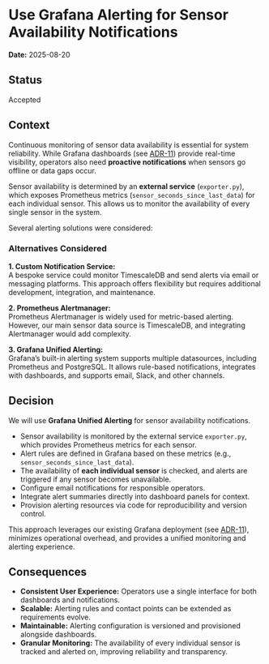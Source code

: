 # Use Grafana Alerting for Sensor Availability Notifications

**Date:** 2025-08-20

## Status

Accepted

## Context

Continuous monitoring of sensor data availability is essential for system reliability. While Grafana dashboards (see [ADR-11](0011-use-grafana-for-sensor-uptime-monitoring.md)) provide real-time visibility, operators also need **proactive notifications** when sensors go offline or data gaps occur.

Sensor availability is determined by an **external service** (`exporter.py`), which exposes Prometheus metrics (`sensor_seconds_since_last_data`) for each individual sensor. This allows us to monitor the availability of every single sensor in the system.

Several alerting solutions were considered:

### Alternatives Considered

**1. Custom Notification Service:**  
A bespoke service could monitor TimescaleDB and send alerts via email or messaging platforms. This approach offers flexibility but requires additional development, integration, and maintenance.

**2. Prometheus Alertmanager:**  
Prometheus Alertmanager is widely used for metric-based alerting. However, our main sensor data source is TimescaleDB, and integrating Alertmanager would add complexity.

**3. Grafana Unified Alerting:**  
Grafana’s built-in alerting system supports multiple datasources, including Prometheus and PostgreSQL. It allows rule-based notifications, integrates with dashboards, and supports email, Slack, and other channels.

## Decision

We will use **Grafana Unified Alerting** for sensor availability notifications.

- Sensor availability is monitored by the external service `exporter.py`, which provides Prometheus metrics for each sensor.
- Alert rules are defined in Grafana based on these metrics (e.g., `sensor_seconds_since_last_data`).
- The availability of **each individual sensor** is checked, and alerts are triggered if any sensor becomes unavailable.
- Configure email notifications for responsible operators.
- Integrate alert summaries directly into dashboard panels for context.
- Provision alerting resources via code for reproducibility and version control.

This approach leverages our existing Grafana deployment (see [ADR-11](0011-use-grafana-for-sensor-uptime-monitoring.md)), minimizes operational overhead, and provides a unified monitoring and alerting experience.

## Consequences

* **Consistent User Experience:** Operators use a single interface for both dashboards and notifications.
* **Scalable:** Alerting rules and contact points can be extended as requirements evolve.
* **Maintainable:** Alerting configuration is versioned and provisioned alongside dashboards.
* **Granular Monitoring:** The availability of every individual sensor is tracked and alerted on, improving reliability and transparency.